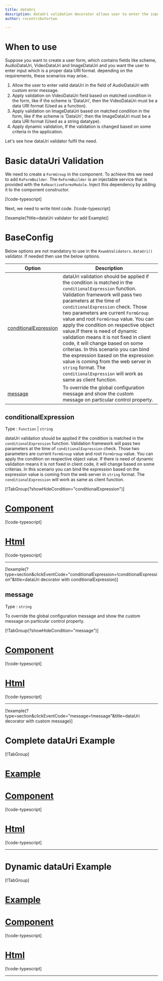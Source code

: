 ```yaml
---
title: dataUri
description: dataUri validation decorator allows user to enter the input which is in the proper data URI format.
author: rxcontributortwo

---
```

# When to use
Suppose you want to create a user form, which contains fields like scheme, AudioDataUri, VideoDataUri and ImageDataUri and you want the user to enter input which is a proper data URI format. depending on the requirements, these scenarios may arise..
1. Allow the user to enter valid dataUri in the field of AudioDataUri with custom error message.
2. Apply validation on VideoDataUri  field based on matched condition in the form, like if the scheme is 'DataUri', then the VideoDataUri must be a data URI format (Used as a function).
3. Apply validation on ImageDataUri based on matched condition in the form, like if the scheme is 'DataUri', then the ImageDataUri must be a data URI format (Used as a string datatype).
4. Apply dynamic validation, If the validation is changed based on some criteria in the application.

Let's see how dataUri validator fulfil the need.

# Basic dataUri Validation

We need to create a `FormGroup` in the component. To achieve this we need to add `RxFormBuilder`. The `RxFormBuilder` is an injectable service that is provided with the `RxReactiveFormsModule`. Inject this dependency by adding it to the component constructor.

[!code-typescript[](\assets\examples\reactive-form-validators\validators\dataUri\add\data-uri-add.component.ts?type=section)]

Next, we need to write html code.
[!code-typescript[](\assets\examples\reactive-form-validators\validators\dataUri\add\data-uri-add.component.html?type=section)]

[!example(?title=dataUri validator for add Example)]
<app-dataUri-add-validator></app-dataUri-add-validator>

# BaseConfig
Below options are not mandatory to use in the `RxwebValidators.dataUri()` validator. If needed then use the below options.

|Option | Description |
|--- | ---- |
|[conditionalExpression](#conditionalExpression) | dataUri validation should be applied if the condition is matched in the `conditionalExpression` function. Validation framework will pass two parameters at the time of `conditionalExpression` check. Those two parameters are current `FormGroup` value and root `FormGroup` value. You can apply the condition on respective object value.If there is need of dynamic validation means it is not fixed in client code, it will change based on some criterias. In this scenario you can bind the expression based on the expression value is coming from the web server in `string` format. The `conditionalExpression` will work as same as client function. |
|[message](#message) | To override the global configuration message and show the custom message on particular control property. |

## conditionalExpression 
Type :  `Function`  |  `string` 

dataUri validation should be applied if the condition is matched in the `conditionalExpression` function. Validation framework will pass two parameters at the time of `conditionalExpression` check. Those two parameters are current `FormGroup` value and root `FormGroup` value. You can apply the condition on respective object value.
If there is need of dynamic validation means it is not fixed in client code, it will change based on some criterias. In this scenario you can bind the expression based on the expression value is coming from the web server in `string` format. The `conditionalExpression` will work as same as client function.

[!TabGroup(?showHideCondition="conditionalExpression")]
# [Component](#tab\conditionalExpressionComponent)
[!code-typescript[](\assets\examples\reactive-form-validators\validators\dataUri\conditionalExpression\data-uri-conditional-expressions.component.ts)]
# [Html](#tab\conditionalExpressionHtml)
[!code-typescript[](\assets\examples\reactive-form-validators\validators\dataUri\conditionalExpression\data-uri-conditional-expressions.component.html)]
***

[!example(?type=section&clickEventCode="conditionalExpression=!conditionalExpression"&title=dataUri decorator with conditionalExpression)]
<app-dataUri-conditionalExpression-validator></app-dataUri-conditionalExpression-validator>

## message 
Type :  `string` 

To override the global configuration message and show the custom message on particular control property.

[!TabGroup(?showHideCondition="message")]
# [Component](#tab\messageComponent)
[!code-typescript[](\assets\examples\reactive-form-validators\validators\dataUri\message\data-uri-message.component.ts)]
# [Html](#tab\messageHtml)
[!code-typescript[](\assets\examples\reactive-form-validators\validators\dataUri\message\data-uri-message.component.html)]
***

[!example(?type=section&clickEventCode="message=!message"&title=dataUri decorator with custom message)]
<app-dataUri-message-validator></app-dataUri-message-validator>

# Complete dataUri Example
[!TabGroup]
# [Example](#tab\completeexample)
<app-dataUri-complete-validator></app-dataUri-complete-validator>
# [Component](#tab\completecomponent)
[!code-typescript[](\assets\examples\reactive-form-validators\validators\dataUri\complete\data-uri-complete.component.ts)]
# [Html](#tab\completehtml)
[!code-typescript[](\assets\examples\reactive-form-validators\validators\dataUri\complete\data-uri-complete.component.html)]
***

# Dynamic dataUri Example
[!TabGroup]
# [Example](#tab\dynamicexample)
<app-dataUri-dynamic-validator></app-dataUri-dynamic-validator>
# [Component](#tab\dynamiccomponent)
[!code-typescript[](\assets\examples\reactive-form-validators\validators\dataUri\dynamic\data-uri-dynamic.component.ts)]
# [Html](#tab\dynamichtml)
[!code-typescript[](\assets\examples\reactive-form-validators\validators\dataUri\dynamic\data-uri-dynamic.component.html)]
***
